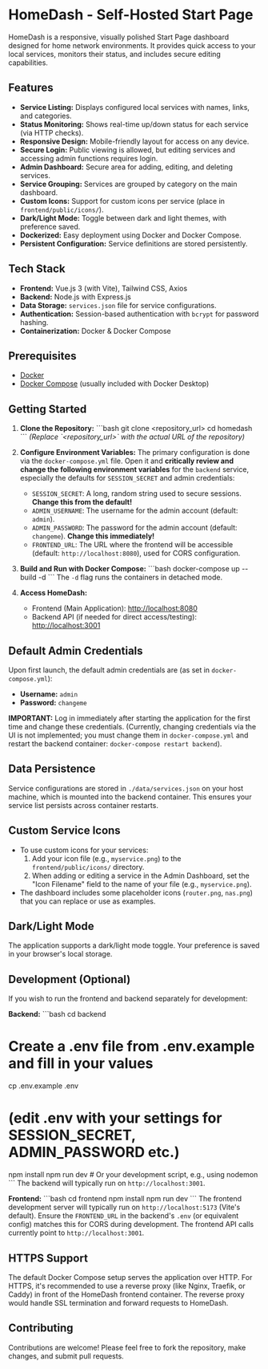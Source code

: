 # HomeDash - Self-Hosted Start Page

HomeDash is a responsive, visually polished Start Page dashboard designed for home network environments. It provides quick access to your local services, monitors their status, and includes secure editing capabilities.

## Features

- **Service Listing:** Displays configured local services with names, links, and categories.
- **Status Monitoring:** Shows real-time up/down status for each service (via HTTP checks).
- **Responsive Design:** Mobile-friendly layout for access on any device.
- **Secure Login:** Public viewing is allowed, but editing services and accessing admin functions requires login.
- **Admin Dashboard:** Secure area for adding, editing, and deleting services.
- **Service Grouping:** Services are grouped by category on the main dashboard.
- **Custom Icons:** Support for custom icons per service (place in `frontend/public/icons/`).
- **Dark/Light Mode:** Toggle between dark and light themes, with preference saved.
- **Dockerized:** Easy deployment using Docker and Docker Compose.
- **Persistent Configuration:** Service definitions are stored persistently.

## Tech Stack

- **Frontend:** Vue.js 3 (with Vite), Tailwind CSS, Axios
- **Backend:** Node.js with Express.js
- **Data Storage:** `services.json` file for service configurations.
- **Authentication:** Session-based authentication with `bcrypt` for password hashing.
- **Containerization:** Docker & Docker Compose

## Prerequisites

- [Docker](https://www.docker.com/get-started)
- [Docker Compose](https://docs.docker.com/compose/install/) (usually included with Docker Desktop)

## Getting Started

1.  **Clone the Repository:**
    \`\`\`bash
    git clone <repository_url>
    cd homedash
    \`\`\`
    *(Replace \`<repository_url>\` with the actual URL of the repository)*

2.  **Configure Environment Variables:**
    The primary configuration is done via the `docker-compose.yml` file. Open it and **critically review and change the following environment variables** for the `backend` service, especially the defaults for `SESSION_SECRET` and admin credentials:
    - `SESSION_SECRET`: A long, random string used to secure sessions. **Change this from the default!**
    - `ADMIN_USERNAME`: The username for the admin account (default: `admin`).
    - `ADMIN_PASSWORD`: The password for the admin account (default: `changeme`). **Change this immediately!**
    - `FRONTEND_URL`: The URL where the frontend will be accessible (default: `http://localhost:8080`), used for CORS configuration.

3.  **Build and Run with Docker Compose:**
    \`\`\`bash
    docker-compose up --build -d
    \`\`\`
    The `-d` flag runs the containers in detached mode.

4.  **Access HomeDash:**
    - Frontend (Main Application): [http://localhost:8080](http://localhost:8080)
    - Backend API (if needed for direct access/testing): [http://localhost:3001](http://localhost:3001)

## Default Admin Credentials

Upon first launch, the default admin credentials are (as set in `docker-compose.yml`):
- **Username:** `admin`
- **Password:** `changeme`

**IMPORTANT:** Log in immediately after starting the application for the first time and change these credentials. (Currently, changing credentials via the UI is not implemented; you must change them in `docker-compose.yml` and restart the backend container: `docker-compose restart backend`).

## Data Persistence

Service configurations are stored in `./data/services.json` on your host machine, which is mounted into the backend container. This ensures your service list persists across container restarts.

## Custom Service Icons

- To use custom icons for your services:
    1. Add your icon file (e.g., `myservice.png`) to the `frontend/public/icons/` directory.
    2. When adding or editing a service in the Admin Dashboard, set the "Icon Filename" field to the name of your file (e.g., `myservice.png`).
- The dashboard includes some placeholder icons (`router.png`, `nas.png`) that you can replace or use as examples.

## Dark/Light Mode

The application supports a dark/light mode toggle. Your preference is saved in your browser's local storage.

## Development (Optional)

If you wish to run the frontend and backend separately for development:

**Backend:**
\`\`\`bash
cd backend
# Create a .env file from .env.example and fill in your values
cp .env.example .env
# (edit .env with your settings for SESSION_SECRET, ADMIN_PASSWORD etc.)
npm install
npm run dev # Or your development script, e.g., using nodemon
\`\`\`
The backend will typically run on `http://localhost:3001`.

**Frontend:**
\`\`\`bash
cd frontend
npm install
npm run dev
\`\`\`
The frontend development server will typically run on `http://localhost:5173` (Vite's default). Ensure the `FRONTEND_URL` in the backend's `.env` (or equivalent config) matches this for CORS during development. The frontend API calls currently point to `http://localhost:3001`.

## HTTPS Support

The default Docker Compose setup serves the application over HTTP. For HTTPS, it's recommended to use a reverse proxy (like Nginx, Traefik, or Caddy) in front of the HomeDash frontend container. The reverse proxy would handle SSL termination and forward requests to HomeDash.

## Contributing

Contributions are welcome! Please feel free to fork the repository, make changes, and submit pull requests.
